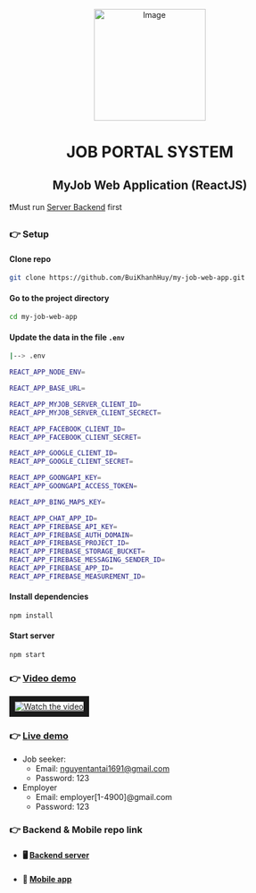<p align="center">
 
 <img src="https://github.com/BuiKhanhHuy/my-job-web-app/assets/69914972/3252a6c3-4ec7-46cd-8265-e1d42ade58ea" width="200"  alt="Image" />
 
</p>
<h1 align="center">JOB PORTAL SYSTEM</h1>
<h2 align="center">MyJob Web Application (ReactJS)</h2>

❗Must run [Server Backend](https://github.com/BuiKhanhHuy/myjob_api) first

### 👉 Setup

#### Clone repo

```bash
git clone https://github.com/BuiKhanhHuy/my-job-web-app.git
```

#### Go to the project directory

```bash
cd my-job-web-app
```

#### Update the data in the file `.env`

```bash
|--> .env
```

```bash
REACT_APP_NODE_ENV=

REACT_APP_BASE_URL=

REACT_APP_MYJOB_SERVER_CLIENT_ID=
REACT_APP_MYJOB_SERVER_CLIENT_SECRECT=

REACT_APP_FACEBOOK_CLIENT_ID=
REACT_APP_FACEBOOK_CLIENT_SECRET=

REACT_APP_GOOGLE_CLIENT_ID=
REACT_APP_GOOGLE_CLIENT_SECRET=

REACT_APP_GOONGAPI_KEY=
REACT_APP_GOONGAPI_ACCESS_TOKEN=

REACT_APP_BING_MAPS_KEY=

REACT_APP_CHAT_APP_ID=
REACT_APP_FIREBASE_API_KEY=
REACT_APP_FIREBASE_AUTH_DOMAIN=
REACT_APP_FIREBASE_PROJECT_ID=
REACT_APP_FIREBASE_STORAGE_BUCKET=
REACT_APP_FIREBASE_MESSAGING_SENDER_ID=
REACT_APP_FIREBASE_APP_ID=
REACT_APP_FIREBASE_MEASUREMENT_ID=
```

#### Install dependencies

```bash
npm install
```

#### Start server

```bash
npm start
```

### 👉 [Video demo](https://www.youtube.com/watch?v=4vq1rl6vj5c)

<a href="https://www.youtube.com/watch?v=4vq1rl6vj5c" target="_blank">
 <img src="https://github.com/BuiKhanhHuy/my-job-web-app/assets/69914972/6ed3db35-f195-4295-b152-a861fa30b3d7" alt="Watch the video" border="10" />
</a>

### 👉 [Live demo](https://bkhuy-myjob.netlify.app/)

- Job seeker:
  - Email: nguyentantai1691@gmail.com
  - Password: 123
- Employer
  - Email: employer[1-4900]@gmail.com
  - Password: 123

### 👉 Backend & Mobile repo link

- #### 🖥️ [Backend server](https://github.com/BuiKhanhHuy/myjob_api)
- #### 📱 [Mobile app](https://github.com/BuiKhanhHuy/MyJobApp)
